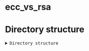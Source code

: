 # ecc_vs_rsa

# Directory structure

<details><summary><tt> Directory structure </tt></summary>
<p>

- .
   - [README.md](README.md)
   - __bibliography__
     - [1. William Stallings\-Cryptography and Network Security\- Principles and Practice (6th Edition)\-Pearson (2014).pdf](bibliography/1.%20William%20Stallings-Cryptography%20and%20Network%20Security-%20Principles%20and%20Practice%20(6th%20Edition)-Pearson%20(2014).pdf)
     - [ECC point encryption function.pdf](bibliography/ECC%20point%20encryption%20function.pdf)
     - [ECDLP.pdf](bibliography/ECDLP.pdf)
     - [Elliptic Curve Cryptography\- an implementation guide.pdf](bibliography/Elliptic%20Curve%20Cryptography-%20an%20implementation%20guide.pdf)
     - __Newer Aims__
       - [05931464.pdf](bibliography/Newer Aims/05931464.pdf)
       - [07335349.pdf](bibliography/Newer Aims/07335349.pdf)
       - [07401749.pdf](bibliography/Newer Aims/07401749.pdf)
       - [10.1007\_2F3\-540\-44499\-8\_1.pdf](bibliography/Newer Aims/10.1007_2F3-540-44499-8_1.pdf)
   - [convolution\_presentation.pptx](convolution_presentation.pptx)
   - __ecc__
     - [ECADP.m](ecc/ECADP.m)
     - [ECC.m](ecc/ECC.m)
     - [PC.m](ecc/PC.m)
     - [SUCDOB.m](ecc/SUCDOB.m)
     - [ascii2message.m](ecc/ascii2message.m)
     - [check.m](ecc/check.m)
     - [decrypt.m](ecc/decrypt.m)
     - [encrypt.m](ecc/encrypt.m)
     - [inve.m](ecc/inve.m)
     - [main.m](ecc/main.m)
   - __prize\_ceremony\_pic__
     - [IMG\-20180307\-WA0017.jpg](prize_ceremony_pic/IMG-20180307-WA0017.jpg)
     - [IMG\-20180307\-WA0018.jpg](prize_ceremony_pic/IMG-20180307-WA0018.jpg)
     - [IMG\-20180307\-WA0019.jpg](prize_ceremony_pic/IMG-20180307-WA0019.jpg)
     - [IMG\-20180307\-WA0020.jpg](prize_ceremony_pic/IMG-20180307-WA0020.jpg)
     - [IMG\-20180307\-WA0021.jpg](prize_ceremony_pic/IMG-20180307-WA0021.jpg)
     - [WhatsApp Image 2018\-09\-03 at 3.28.30 PM.jpeg](prize_ceremony_pic/WhatsApp%20Image%202018-09-03%20at%203.28.30%20PM.jpeg)
   - __rsa__
     - __RSA__
       - [crypt.m](rsa/RSA/crypt.m)
       - [dec2bin.m](rsa/RSA/dec2bin.m)
       - [intialize.m](rsa/RSA/intialize.m)
       - [rsa.m](rsa/RSA/rsa.m)
     - [license.txt](rsa/license.txt)
   - __vpi__
     - __VariablePrecisionIntegers__
       - __@vpi__
         - [Edigits.mat](vpi/VariablePrecisionIntegers/@vpi/Edigits.mat)
         - [\_primeslist\_.mat](vpi/VariablePrecisionIntegers/@vpi/_primeslist_.mat)
         - [abs.m](vpi/VariablePrecisionIntegers/@vpi/abs.m)
         - [ceil.m](vpi/VariablePrecisionIntegers/@vpi/ceil.m)
         - [comparemagnitudes.m](vpi/VariablePrecisionIntegers/@vpi/comparemagnitudes.m)
         - [conv.m](vpi/VariablePrecisionIntegers/@vpi/conv.m)
         - [cumprod.m](vpi/VariablePrecisionIntegers/@vpi/cumprod.m)
         - [cumsum.m](vpi/VariablePrecisionIntegers/@vpi/cumsum.m)
         - [digits.m](vpi/VariablePrecisionIntegers/@vpi/digits.m)
         - [disp.m](vpi/VariablePrecisionIntegers/@vpi/disp.m)
         - [display.m](vpi/VariablePrecisionIntegers/@vpi/display.m)
         - [double.m](vpi/VariablePrecisionIntegers/@vpi/double.m)
         - [eq.m](vpi/VariablePrecisionIntegers/@vpi/eq.m)
         - [exp.m](vpi/VariablePrecisionIntegers/@vpi/exp.m)
         - [factor.m](vpi/VariablePrecisionIntegers/@vpi/factor.m)
         - [factorial.m](vpi/VariablePrecisionIntegers/@vpi/factorial.m)
         - [find.m](vpi/VariablePrecisionIntegers/@vpi/find.m)
         - [fix.m](vpi/VariablePrecisionIntegers/@vpi/fix.m)
         - [floor.m](vpi/VariablePrecisionIntegers/@vpi/floor.m)
         - [full.m](vpi/VariablePrecisionIntegers/@vpi/full.m)
         - [gcd.m](vpi/VariablePrecisionIntegers/@vpi/gcd.m)
         - [ge.m](vpi/VariablePrecisionIntegers/@vpi/ge.m)
         - [gt.m](vpi/VariablePrecisionIntegers/@vpi/gt.m)
         - [isequal.m](vpi/VariablePrecisionIntegers/@vpi/isequal.m)
         - [iseven.m](vpi/VariablePrecisionIntegers/@vpi/iseven.m)
         - [isfinite.m](vpi/VariablePrecisionIntegers/@vpi/isfinite.m)
         - [isinf.m](vpi/VariablePrecisionIntegers/@vpi/isinf.m)
         - [isnan.m](vpi/VariablePrecisionIntegers/@vpi/isnan.m)
         - [isnumeric.m](vpi/VariablePrecisionIntegers/@vpi/isnumeric.m)
         - [isprime.m](vpi/VariablePrecisionIntegers/@vpi/isprime.m)
         - [isunit.m](vpi/VariablePrecisionIntegers/@vpi/isunit.m)
         - [iszero.m](vpi/VariablePrecisionIntegers/@vpi/iszero.m)
         - [lcm.m](vpi/VariablePrecisionIntegers/@vpi/lcm.m)
         - [le.m](vpi/VariablePrecisionIntegers/@vpi/le.m)
         - [leadingdigit.m](vpi/VariablePrecisionIntegers/@vpi/leadingdigit.m)
         - [log.m](vpi/VariablePrecisionIntegers/@vpi/log.m)
         - [log10.m](vpi/VariablePrecisionIntegers/@vpi/log10.m)
         - [log2.m](vpi/VariablePrecisionIntegers/@vpi/log2.m)
         - [lt.m](vpi/VariablePrecisionIntegers/@vpi/lt.m)
         - [max.m](vpi/VariablePrecisionIntegers/@vpi/max.m)
         - [min.m](vpi/VariablePrecisionIntegers/@vpi/min.m)
         - [minus.m](vpi/VariablePrecisionIntegers/@vpi/minus.m)
         - [mod.m](vpi/VariablePrecisionIntegers/@vpi/mod.m)
         - [mpower.m](vpi/VariablePrecisionIntegers/@vpi/mpower.m)
         - [mrdivide.m](vpi/VariablePrecisionIntegers/@vpi/mrdivide.m)
         - [mtimes.m](vpi/VariablePrecisionIntegers/@vpi/mtimes.m)
         - [nchoosek.m](vpi/VariablePrecisionIntegers/@vpi/nchoosek.m)
         - [ne.m](vpi/VariablePrecisionIntegers/@vpi/ne.m)
         - [nthroot.m](vpi/VariablePrecisionIntegers/@vpi/nthroot.m)
         - [num2str.m](vpi/VariablePrecisionIntegers/@vpi/num2str.m)
         - [order.m](vpi/VariablePrecisionIntegers/@vpi/order.m)
         - [plus.m](vpi/VariablePrecisionIntegers/@vpi/plus.m)
         - [power.m](vpi/VariablePrecisionIntegers/@vpi/power.m)
         - [prod.m](vpi/VariablePrecisionIntegers/@vpi/prod.m)
         - [quotient.m](vpi/VariablePrecisionIntegers/@vpi/quotient.m)
         - [randint.m](vpi/VariablePrecisionIntegers/@vpi/randint.m)
         - [rdivide.m](vpi/VariablePrecisionIntegers/@vpi/rdivide.m)
         - [rem.m](vpi/VariablePrecisionIntegers/@vpi/rem.m)
         - [round.m](vpi/VariablePrecisionIntegers/@vpi/round.m)
         - [shiftdec.m](vpi/VariablePrecisionIntegers/@vpi/shiftdec.m)
         - [sign.m](vpi/VariablePrecisionIntegers/@vpi/sign.m)
         - [single.m](vpi/VariablePrecisionIntegers/@vpi/single.m)
         - [sort.m](vpi/VariablePrecisionIntegers/@vpi/sort.m)
         - [sortrows.m](vpi/VariablePrecisionIntegers/@vpi/sortrows.m)
         - [sqrt.m](vpi/VariablePrecisionIntegers/@vpi/sqrt.m)
         - [sum.m](vpi/VariablePrecisionIntegers/@vpi/sum.m)
         - [times.m](vpi/VariablePrecisionIntegers/@vpi/times.m)
         - [trailingdigit.m](vpi/VariablePrecisionIntegers/@vpi/trailingdigit.m)
         - [uminus.m](vpi/VariablePrecisionIntegers/@vpi/uminus.m)
         - [unique.m](vpi/VariablePrecisionIntegers/@vpi/unique.m)
         - [uplus.m](vpi/VariablePrecisionIntegers/@vpi/uplus.m)
         - [vpi.m](vpi/VariablePrecisionIntegers/@vpi/vpi.m)
         - [vpi2base.m](vpi/VariablePrecisionIntegers/@vpi/vpi2base.m)
         - [vpi2bin.m](vpi/VariablePrecisionIntegers/@vpi/vpi2bin.m)
         - [vpi2english.m](vpi/VariablePrecisionIntegers/@vpi/vpi2english.m)
       - [ReadAboutVPI.rtf](vpi/VariablePrecisionIntegers/ReadAboutVPI.rtf)
       - [Untitled2.m](vpi/VariablePrecisionIntegers/Untitled2.m)
       - [base2vpi.m](vpi/VariablePrecisionIntegers/base2vpi.m)
       - [bin2vpi.m](vpi/VariablePrecisionIntegers/bin2vpi.m)
       - [binomfactors.m](vpi/VariablePrecisionIntegers/binomfactors.m)
       - [catdigits.m](vpi/VariablePrecisionIntegers/catdigits.m)
       - [createPrimesList.m](vpi/VariablePrecisionIntegers/createPrimesList.m)
       - [demo\_vpi.m](vpi/VariablePrecisionIntegers/demo_vpi.m)
       - [factorialfactors.m](vpi/VariablePrecisionIntegers/factorialfactors.m)
       - [fibonacci.m](vpi/VariablePrecisionIntegers/fibonacci.m)
       - [getprimeslist.m](vpi/VariablePrecisionIntegers/getprimeslist.m)
       - __html__
         - [demo\_vpi.html](vpi/VariablePrecisionIntegers/html/demo_vpi.html)
         - [demo\_vpi.png](vpi/VariablePrecisionIntegers/html/demo_vpi.png)
         - [demo\_vpi\_01.png](vpi/VariablePrecisionIntegers/html/demo_vpi_01.png)
         - [demo\_vpi\_02.png](vpi/VariablePrecisionIntegers/html/demo_vpi_02.png)
         - [demo\_vpi\_03.png](vpi/VariablePrecisionIntegers/html/demo_vpi_03.png)
         - [demo\_vpi\_04.png](vpi/VariablePrecisionIntegers/html/demo_vpi_04.png)
         - [demo\_vpi\_05.png](vpi/VariablePrecisionIntegers/html/demo_vpi_05.png)
         - [demo\_vpi\_06.png](vpi/VariablePrecisionIntegers/html/demo_vpi_06.png)
       - [ispalindrome.m](vpi/VariablePrecisionIntegers/ispalindrome.m)
       - [iszero.m](vpi/VariablePrecisionIntegers/iszero.m)
       - [legendresymbol.m](vpi/VariablePrecisionIntegers/legendresymbol.m)
       - [license.txt](vpi/VariablePrecisionIntegers/license.txt)
       - [lineardiophantine.m](vpi/VariablePrecisionIntegers/lineardiophantine.m)
       - [mersenne.m](vpi/VariablePrecisionIntegers/mersenne.m)
       - [minv.m](vpi/VariablePrecisionIntegers/minv.m)
       - [modfibonacci.m](vpi/VariablePrecisionIntegers/modfibonacci.m)
       - [modrank.m](vpi/VariablePrecisionIntegers/modrank.m)
       - [modroot.m](vpi/VariablePrecisionIntegers/modroot.m)
       - [modsolve.m](vpi/VariablePrecisionIntegers/modsolve.m)
       - [nextPrime.m](vpi/VariablePrecisionIntegers/nextPrime.m)
       - [numberOfPartitions.m](vpi/VariablePrecisionIntegers/numberOfPartitions.m)
       - [powermod.m](vpi/VariablePrecisionIntegers/powermod.m)
       - [quadraticresidues.m](vpi/VariablePrecisionIntegers/quadraticresidues.m)
       - [quotient.m](vpi/VariablePrecisionIntegers/quotient.m)
       - [subfactorial.m](vpi/VariablePrecisionIntegers/subfactorial.m)
       - [totient.m](vpi/VariablePrecisionIntegers/totient.m)


</p>
</details>


